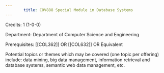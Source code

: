 ```yaml
---
        title: COV888 Special Module in Database Systems
---
```

Credits: 1 (1-0-0)

Department: Department of Computer Science and Engineering

Prerequisites: [[COL362]] OR [[COL632]] OR Equivalent

Potential topics or themes which may be covered (one topic per offering) include: data mining, big data management, information retrieval and database systems, semantic web data management, etc.